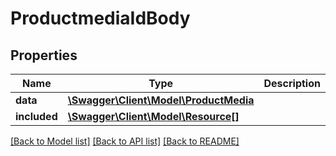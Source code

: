# ProductmediaIdBody

## Properties
Name | Type | Description | Notes
------------ | ------------- | ------------- | -------------
**data** | [**\Swagger\Client\Model\ProductMedia**](ProductMedia.md) |  | [optional] 
**included** | [**\Swagger\Client\Model\Resource[]**](Resource.md) |  | [optional] 

[[Back to Model list]](../../README.md#documentation-for-models) [[Back to API list]](../../README.md#documentation-for-api-endpoints) [[Back to README]](../../README.md)

